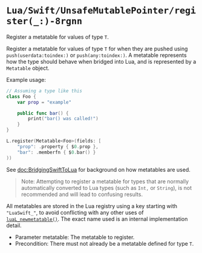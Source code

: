 # ``Lua/Swift/UnsafeMutablePointer/register(_:)-8rgnn``

Register a metatable for values of type `T`.

Register a metatable for values of type `T` for when they are pushed using ``push(userdata:toindex:)`` or  ``push(any:toindex:)``. A metatable represents how the type should behave when bridged into Lua, and is represented by a ``Metatable`` object.

Example usage:

```swift
// Assuming a type like this
class Foo {
    var prop = "example"

    public func bar() {
        print("bar() was called!")
    }
}

L.register(Metatable<Foo>(fields: [
    "prop": .property { $0.prop },
    "bar": .memberfn { $0.bar() }
))
```

See <doc:BridgingSwiftToLua> for background on how metatables are used.

> Note: Attempting to register a metatable for types that are normally automatically converted to Lua types (such as `Int,` or `String`), is not recommended and will lead to confusing results.

All metatables are stored in the Lua registry using a key starting with `"LuaSwift_"`, to avoid conflicting with any other uses of [`luaL_newmetatable()`](https://www.lua.org/manual/5.4/manual.html#luaL_newmetatable). The exact name used is an internal implementation detail.

- Parameter metatable: The metatable to register.
- Precondition: There must not already be a metatable defined for type `T`.
